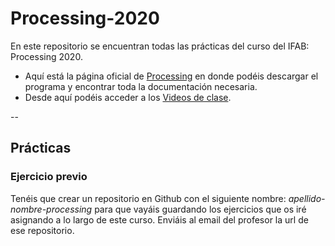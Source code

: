 # Processing-2020

En este repositorio se encuentran todas las prácticas del curso del IFAB: Processing 2020.

- Aquí está la página oficial de [Processing](https://processing.org/) en donde podéis descargar el programa y encontrar toda la documentación necesaria.
- Desde aquí podéis acceder a los [Videos de clase](https://vimeopro.com/user37418220/processing).

\--

## Prácticas

### Ejercicio previo

Tenéis que crear un repositorio en Github con el siguiente nombre: *apellido-nombre-processing* para que vayáis guardando los ejercicios que os iré asignando a lo largo de este curso.
Enviáis al email del profesor la url de ese repositorio.